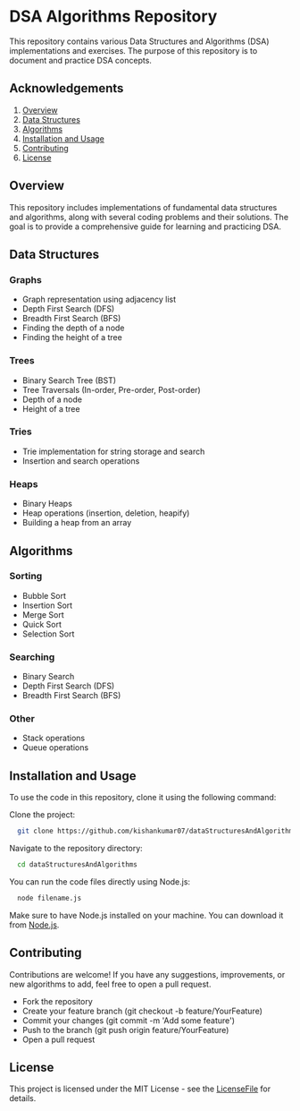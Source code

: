 
#  DSA Algorithms Repository

This repository contains various Data Structures and Algorithms (DSA) implementations and exercises. The purpose of this repository is to document and practice DSA concepts.



## Acknowledgements

1. [Overview](#overview)
2. [Data Structures](#data-structures)
3. [Algorithms](#algorithms)
4. [Installation and Usage](#installation-and-usage)
5. [Contributing](#contributing)
6. [License](#license)

## Overview

This repository includes implementations of fundamental data structures and algorithms, along with several coding problems and their solutions. The goal is to provide a comprehensive guide for learning and practicing DSA.

## Data Structures

### Graphs
- Graph representation using adjacency list
- Depth First Search (DFS)
- Breadth First Search (BFS)
- Finding the depth of a node
- Finding the height of a tree

### Trees
- Binary Search Tree (BST)
- Tree Traversals (In-order, Pre-order, Post-order)
- Depth of a node
- Height of a tree

### Tries
- Trie implementation for string storage and search
- Insertion and search operations

### Heaps
- Binary Heaps
- Heap operations (insertion, deletion, heapify)
- Building a heap from an array

## Algorithms

### Sorting
- Bubble Sort
- Insertion Sort
- Merge Sort
- Quick Sort
- Selection Sort

### Searching
- Binary Search
- Depth First Search (DFS)
- Breadth First Search (BFS)

### Other
- Stack operations
- Queue operations


## Installation and Usage

To use the code in this repository, clone it using the following command:


Clone the project:

```bash
  git clone https://github.com/kishankumar07/dataStructuresAndAlgorithms.git
```

Navigate to the repository directory:

```bash
  cd dataStructuresAndAlgorithms

```

You can run the code files directly using Node.js:

```bash
  node filename.js

```

Make sure to have Node.js installed on your machine. You can download it from [Node.js](https://nodejs.org/en/download/package-manager).

## Contributing

Contributions are welcome! If you have any suggestions, improvements, or new algorithms to add, feel free to open a pull request.


- Fork the repository
- Create your feature branch (git checkout -b feature/YourFeature)
- Commit your changes (git commit -m 'Add some feature')
- Push to the branch (git push origin feature/YourFeature)
- Open a pull request

## License
This project is licensed under the MIT License - see the [LicenseFile](https://choosealicense.com/licenses/mit/) for details.











